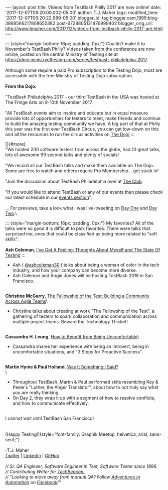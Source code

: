 \-\-- layout: post title: Videos from TestBash Philly 2017 are now
online! date: \'2017-12-07T06:20:00.002-05:00\' author: T.J. Maher tags:
modified\_time: \'2017-12-07T06:20:22.989-05:00\' blogger\_id:
tag:blogger.com,1999:blog-3868566217808655382.post-6728805131476999402
blogger\_orig\_url:
http://www.tjmaher.com/2017/12/videos-from-testbash-philly-2017-are.html
\-\--

::: {style="margin-bottom: 16px; padding: 0px;"}
Couldn\'t make it to November\'s TestBash Philly? Videos taken from the
conference are now online, posted on the central Ministry of Testing
site at
<https://dojo.ministryoftesting.com/series/testbash-philadelphia-2017>\
\
Although some require a paid Pro subscription to the Testing Dojo, most
are accessible with the free Ministry of Testing Dojo subscription.\
\
**From the Dojo:**\
\
\"TestBash Philadelphia 2017 - our third TestBash in the USA was hosted
at The Fringe Arts on 9-10th November 2017.\
\
\"All TestBash events aim to inspire and educate but in equal measure
provide lots of opportunities for testers to meet, make friends and
continue to build the amazing testing community we have. A big part of
that at Philly this year was the first ever TestBash Circus, you can get
low-down on this and all the resources to run the circus activities on
[The
Dojo](https://dojo.ministryoftesting.com/series/testbash-circus-activities)
:::

[]{#more}\
\"We hosted 200 software testers from across the globe, had 10 great
talks, lots of awesome 99 second talks and plenty of socials!\
\
\"We record all our TestBash talks and make them available on The Dojo.
Some are free to watch and others require Pro Membership\... get stuck
in!\
\
\"Join the discussion about TestBash Philadelphia over at [The
Club](https://club.ministryoftesting.com/c/testbash/testbash-philadelphia).\
\
\"If you would like to attend TestBash or any of our events then please
check our latest schedule in our [events
section](https://dojo.ministryoftesting.com/events)\".\
\
\... For previews, take a look what I was live-tweeting on [Day
One](http://www.tjmaher.com/2017/11/testbash-philly-day-1.html) and [Day
Two](http://www.tjmaher.com/2017/11/testbash-philly-day-2.html).\

::: {style="margin-bottom: 16px; padding: 0px;"}
My favorites? All of the talks were so good it is difficult to pick
favorites. There were talks that surprised me, ones that could be
classified as being more related to \"soft skills\".\
\
**Ash Coleman**, [I\'ve Got A Feeling: Thoughts About Myself and The
State Of
Testing](https://dojo.ministryoftesting.com/lessons/i-ve-got-a-feeling-ash-coleman)
:::

-   Ash ( [\@ashcoleman30](https://twitter.com/AshColeman30) ) talks
    about being a woman of color in the tech industry, and how your
    company can become more diverse.
-   Ash Coleman and Angie Jones will be hosting TestBash 2018 in San
    Francisco.

\
**Christine McGarry**, [The Fellowship of the Test: Building a Community
Across Agile
Teams](https://dojo.ministryoftesting.com/lessons/the-fellowship-of-the-test-christine-mcgarry)\

-   Christine talks about creating at work \"The Fellowship of the
    Test\", a gathering of testers to spark collaboration and
    communication across multiple project teams. Beware the Technology
    Thicket! 

\
**Cassandra H. Leung**, [How to Benefit from Being
Uncomfortable](https://dojo.ministryoftesting.com/lessons/how-to-benefit-from-being-uncomfortable-cassandra-h-leung)\

-   Cassandra shares her experience with being an introvert, being in
    uncomfortable situations, and \"3 Steps for Proactive Success\". 

**\
Martin Hynie & Paul Holland**, [Was It Something I
Said?](https://dojo.ministryoftesting.com/lessons/was-it-something-i-said-martin-hynie-paul-holland)\
\

-   Throughout TestBash, Martin & Paul performed skits resembling Key &
    Peele\'s \"Luther, the Anger Translator\", about how to not truly
    say what you are really thinking. 
-   On Day 2, they wrap it up with a segment of how to resolve
    conflicts, and how to communicate effectively. 

\
I cannot wait until TestBash San Francisco!\
\
\
[Happy
Testing!]{style="font-family: Graphik Meetup, helvetica, arial, sans-serif;"}\
\
-T.J. Maher\
[Twitter](https://twitter.com/tjmaher1) \| [LinkedIn](https://www.linkedin.com/in/tjmaher1) \| [GitHub](https://github.com/tjmaher)\
\
*// Sr. QA Engineer, Software Engineer in Test, Software Tester since
1996.\
// Contributing Writer
for [TechBeacon.](http://techbeacon.com/contributors/thomas-maher)\
// \"Looking to move away from manual QA? Follow [Adventures in
Automation](http://www.tjmaher.com/) on
[Facebook](https://www.facebook.com/AdventuresInAutomation/)!\"*
